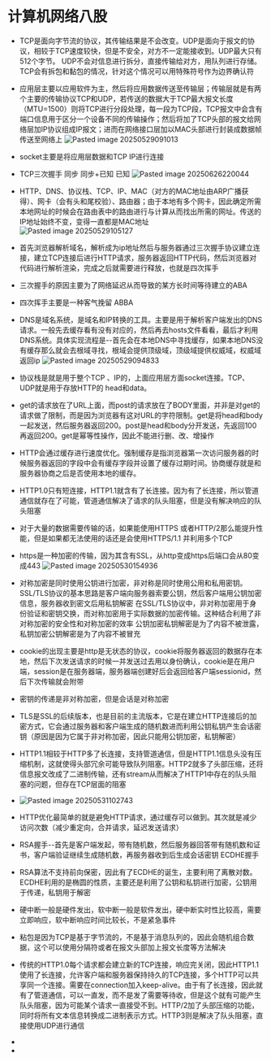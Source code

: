 # 计算机网络八股
- TCP是面向字节流的协议，其传输结果是不会改变。UDP是面向于报文的协议，相较于TCP速度较快，但是不安全，对方不一定能接收到。UDP最大只有512个字节。 UDP不会对信息进行拆分，直接传输给对方，用队列进行存储。TCP会有拆包和黏包的情况，针对这个情况可以用特殊符号作为边界确认符

-  应用层主要以应用软件为主，然后将应用数据传送至传输层；传输层就是有两个主要的传输协议TCP和UDP，若传送的数据大于TCP最大报文长度（MTU=1500）则将TCP进行分段处理，每一段为TCP段，TCP报文中会含有端口信息用于区分一个设备不同的传输操作；然后将加了TCP头部的报文给网络层加IP协议组成IP报文；进而在网络接口层加以MAC头部进行封装成数据帧传送至网络上
![Pasted image 20250529091013](https://github.com/user-attachments/assets/0a23475a-076e-44e7-83d2-da2bc472407a)

- socket主要是将应用层数据和TCP IP进行连接

- TCP三次握手 同步  同步+已知  已知
![Pasted image 20250626220044](https://github.com/user-attachments/assets/17cdd982-2f02-407c-ab93-fb75a3412fd3)

- HTTP、DNS、协议栈、TCP、IP、MAC（对方的MAC地址由ARP广播获得）、网卡（会有头和尾校验）、路由器；由于本地有多个网卡，因此确定所需本地网址的时候会在路由表中的路由进行与计算从而找出所需的网址。传送的IP地址始终不变，变得一直都是MAC地址
![Pasted image 20250529105127](https://github.com/user-attachments/assets/d90b8b87-81a7-494a-8cca-dd9e476c3155)


- 首先浏览器解析域名，解析成为ip地址然后与服务器通过三次握手协议建立连接，建立TCP连接后进行HTTP请求，服务器返回HTTP代码，然后浏览器对代码进行解析渲染，完成之后就需要进行释放，也就是四次挥手

- 三次握手的原因主要为了网络延迟从而导致的某方长时间等待建立的ABA

- 四次挥手主要是一种客气挽留 ABBA
 
- DNS是域名系统，是域名和IP转换的工具。主要是用于解析客户端发出的DNS请求。一般先去缓存看有没有对应的，然后再去hosts文件看看，最后才利用DNS系统。具体实现流程是--首先会在本地DNS中寻找缓存，如果本地DNS没有缓存那么就会去根域寻找，根域会提供顶级域，顶级域提供权威域，权威域返回ip
![Pasted image 20250529094833](https://github.com/user-attachments/assets/2c65e357-a173-4713-aa6b-185f95d8b537)

- 协议栈是就是用于整个TCP 、IP的，上面应用层方面socket连接。TCP、UDP就是用于存放HTTP的 head和data。

- get的请求放在了URL上面，而post的请求放在了BODY里面，并非是对get的请求做了限制，而是因为浏览器有这对URL的字符限制。get是将head和body一起发送，然后服务器返回200。post是head和body分开发送，先返回100再返回200。get是幂等性操作，因此不能进行删、改、增操作

- HTTP会通过缓存进行速度优化。强制缓存是指浏览器第一次访问服务器的时候服务器返回的字段中会有缓存字段并设置了缓存过期时间。协商缓存就是和服务器协商之后是否使用本地的缓存。

- HTTP1.0只有短连接，HTTP1.1就含有了长连接。因为有了长连接，所以管道通信就存在了可能，管道通信解决了请求的队头阻塞，但是没有解决响应的队头阻塞

- 对于大量的数据需要传输的话，如果能使用HTTPS 或者HTTP/2那么能提升性能，但是如果都无法使用的话还是会使用HTTPS/1.1 并利用多个TCP

- https是一种加密的传输，因为其含有SSL，从http变成https后端口会从80变成443
![Pasted image 20250530154936](https://github.com/user-attachments/assets/2b4f2c70-4744-4701-ba13-fc51cfa8e1c9)

- 对称加密是同时使用公钥进行加密，非对称是同时使用公用和私用密钥。SSL/TLS协议的基本思路是客户端向服务器索要公钥，然后客户端用公钥加密信息，服务器收到密文后用私钥解密
  在SSL/TLS协议中，非对称加密用于身份验证和密钥交换，而对称加密用于实际数据的加密传输。这种结合利用了非对称加密的安全性和对称加密的效率
  公钥加密私钥解密是为了内容不被泄露，私钥加密公钥解密是为了内容不被冒充

- cookie的出现主要是http是无状态的协议，cookie将服务器返回的数据存在本地，然后下次发送请求的时候一并发送过去用以身份确认，cookie是在用户端，session是在服务器端，服务器端创建好后会返回给客户端sessionid，然后下次传输就会附带

- 密钥的传递是非对称加密，但是会话是对称加密

- TLS是SSL的后续版本，也是目前的主流版本，它是在建立HTTP连接后的加密方式，它会通过服务器和客户端生成的随机数进而利用公钥私钥产生会话密钥（原因是因为它属于非对称加密，因此只能用公钥加密，私钥解密）

- HTTP1.1相较于HTTP多了长连接，支持管道通信，但是HTTP1.1信息头没有压缩机制，这就使得头部冗余可能导致队列阻塞。HTTP2就多了头部压缩，还将信息报文改成了二进制传输，还有stream从而解决了HTTP1中存在的队头阻塞的问题，但存在TCP层面的阻塞
- ![Pasted image 20250531102743](https://github.com/user-attachments/assets/581fa369-8199-4fb7-8377-1a065806bc70)

- HTTP优化最简单的就是避免HTTP请求，通过缓存可以做到。其次就是减少访问次数（减少重定向，合并请求，延迟发送请求）

- RSA握手--首先是客户端发起，带有随机数，然后服务器回答带有随机数和证书，客户端验证继续生成随机数，再服务器收到后生成会话密钥  ECDHE握手

- RSA算法不支持前向保密，因此有了ECDHE的诞生，主要利用了离散对数。ECDHE利用的是椭圆的性质，主要还是利用了公钥和私钥进行加密，公钥用于传递，私钥用于解密

- 硬中断一般是硬件发出，软中断一般是软件发出，硬中断实时性比较高，需要立即响应，软中断响应时间比较长，不是紧急事件

- 粘包是因为TCP是基于字节流的，不是基于消息队列的，因此会随机组合数据，这个可以使用分隔符或者在报文头部加上报文长度等方法解决

- 传统的HTTP1.0每个请求都会建立新的TCP连接，响应完关闭，因此HTTP1.1使用了长连接，允许客户端和服务器保持持久的TCP连接，多个HTTP可以共享同一个连接。需要在connection加入keep-alive。由于有了长连接，因此就有了管道通信，可以一直发，而不是发了需要等待收，但是这个就有可能产生队头阻塞，因为可能某个请求一直接受不到。HTTP/2加了头部压缩的功能，同时将所有文本信息转换成二进制表示方式。HTTP3则是解决了队头阻塞，直接使用UDP进行通信

- 

- 
